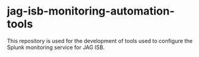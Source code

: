 # jag-isb-monitoring-automation-tools
This repository is used for the development of tools used to configure the Splunk monitoring service for JAG ISB.

